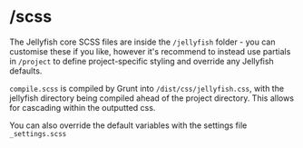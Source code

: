 # /scss

The Jellyfish core SCSS files are inside the `/jellyfish` folder - you can customise these if you like, however it's recommend to instead use partials in `/project` to define project-specific styling and override any Jellyfish defaults.

`compile.scss` is compiled by Grunt into `/dist/css/jellyfish.css`, with the jellyfish directory being compiled ahead of the project directory. This allows for cascading within the outputted css.

You can also override the default variables with the settings file `_settings.scss`
